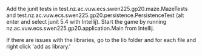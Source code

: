 Add the junit tests in test.nz.ac.vuw.ecs.swen225.gp20.maze.MazeTests and test.nz.ac.vuw.ecs.swen225.gp20.persistence.PersistenceTest (alt enter and select junit 5.4 with Intellij).
Start the game by running nz.ac.vuw.ecs.swen225.gp20.application.Main from Intellij.

If there are issues with the libraries, go to the lib folder and for each file and right click 'add as library.'
